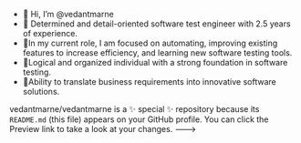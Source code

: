 - 👋 Hi, I’m @vedantmarne
- 👀 Determined and detail-oriented software test engineer with 2.5 years of experience. 
- 🌱In my current role, I am focused on automating, improving existing features to increase efficiency, and learning new software testing tools. 
- 🌱Logical and organized individual with a strong foundation in software testing. 
- 🌱Ability to translate business requirements into innovative software solutions.




vedantmarne/vedantmarne is a ✨ special ✨ repository because its `README.md` (this file) appears on your GitHub profile.
You can click the Preview link to take a look at your changes.
--->
